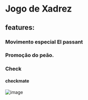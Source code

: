 # Jogo de Xadrez

## features: 
### Movimento especial El passant
### Promoção do peão.
### Check
#### checkmate

![image](https://github.com/brunozer0/chess-system/assets/106349470/50cba3eb-02d7-4bd0-ae07-ec2b9055ae4b)
